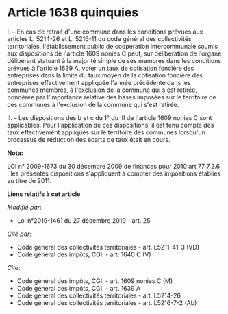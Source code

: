 # Article 1638 quinquies

I. – En cas de retrait d'une commune dans les conditions prévues aux articles L. 5214-26 et L. 5216-11 du code général des
collectivités territoriales, l'établissement public de coopération intercommunale soumis aux dispositions de l'article 1609
nonies C peut, sur délibération de l'organe délibérant statuant à la majorité simple de ses membres dans les conditions
prévues à l'article 1639 A, voter un taux de cotisation foncière des entreprises dans la limite du taux moyen de la
cotisation foncière des entreprises effectivement appliquée l'année précédente dans les communes membres, à l'exclusion de la
commune qui s'est retirée, pondérée par l'importance relative des bases imposées sur le territoire de ces communes à
l'exclusion de la commune qui s'est retirée.

II. – Les dispositions des b et c du 1° du III de l'article 1609 nonies C sont applicables. Pour l'application de ces
dispositions, il est tenu compte des taux effectivement appliqués sur le territoire des communes lorsqu'un processus de
réduction des écarts de taux était en cours.

**Nota:**

LOI n° 2009-1673 du 30 décembre 2009 de finances pour 2010 art 77 7.2.6  : les présentes dispositions s'appliquent à compter
des impositions établies au titre de 2011.

**Liens relatifs à cet article**

_Modifié par_:

  - Loi n°2019-1461 du 27 décembre 2019 - art. 25

_Cité par_:

  - Code général des collectivités territoriales - art. L5211-41-3 (VD)
  - Code général des impôts, CGI. - art. 1640 C (V)

_Cite_:

  - Code général des impôts, CGI. - art. 1609 nonies C (M)
  - Code général des impôts, CGI. - art. 1639 A
  - Code général des collectivités territoriales - art. L5214-26
  - Code général des collectivités territoriales - art. L5216-7-2 (Ab)
